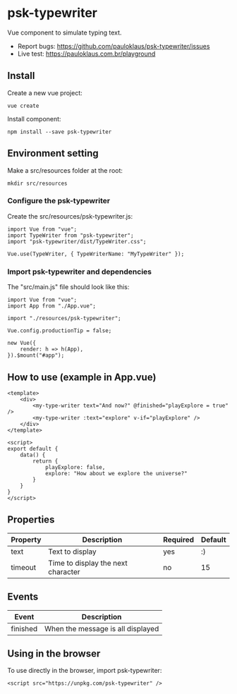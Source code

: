 # psk-typewriter

Vue component to simulate typing text.

* Report bugs: https://github.com/pauloklaus/psk-typewriter/issues
* Live test: https://pauloklaus.com.br/playground

## Install

Create a new vue project:
```
vue create
```

Install component:
```
npm install --save psk-typewriter
```

## Environment setting

Make a src/resources folder at the root:
```
mkdir src/resources
```

### Configure the psk-typewriter

Create the src/resources/psk-typewriter.js:
```
import Vue from "vue";
import TypeWriter from "psk-typewriter";
import "psk-typewriter/dist/TypeWriter.css";

Vue.use(TypeWriter, { TypeWriterName: "MyTypeWriter" });
```

### Import psk-typewriter and dependencies

The "src/main.js" file should look like this:
```
import Vue from "vue";
import App from "./App.vue";

import "./resources/psk-typewriter";

Vue.config.productionTip = false;

new Vue({
    render: h => h(App),
}).$mount("#app");

```

## How to use (example in App.vue)
```
<template>
    <div>
        <my-type-writer text="And now?" @finished="playExplore = true" />
        <my-type-writer :text="explore" v-if="playExplore" />
    </div>
</template>

<script>
export default {
    data() {
        return {
            playExplore: false,
            explore: "How about we explore the universe?"
        }
    }
}
</script>
```

## Properties

Property | Description | Required | Default
-|-|-|-
text | Text to display | yes | :)
timeout | Time to display the next character | no | 15

## Events

Event | Description
-|-
finished | When the message is all displayed

## Using in the browser

To use directly in the browser, import psk-typewriter:
```
<script src="https://unpkg.com/psk-typewriter" />
```
